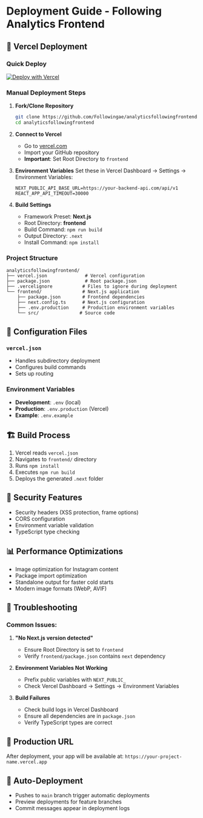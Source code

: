 # Deployment Guide - Following Analytics Frontend

## 🚀 Vercel Deployment

### Quick Deploy
[![Deploy with Vercel](https://vercel.com/button)](https://vercel.com/new/clone?repository-url=https://github.com/Followingae/analyticsfollowingfrontend)

### Manual Deployment Steps

1. **Fork/Clone Repository**
   ```bash
   git clone https://github.com/Followingae/analyticsfollowingfrontend.git
   cd analyticsfollowingfrontend
   ```

2. **Connect to Vercel**
   - Go to [vercel.com](https://vercel.com)
   - Import your GitHub repository
   - **Important**: Set Root Directory to `frontend`

3. **Environment Variables**
   Set these in Vercel Dashboard → Settings → Environment Variables:
   ```
   NEXT_PUBLIC_API_BASE_URL=https://your-backend-api.com/api/v1
   REACT_APP_API_TIMEOUT=30000
   ```

4. **Build Settings**
   - Framework Preset: **Next.js**
   - Root Directory: **frontend**
   - Build Command: `npm run build`
   - Output Directory: `.next`
   - Install Command: `npm install`

### Project Structure
```
analyticsfollowingfrontend/
├── vercel.json              # Vercel configuration
├── package.json             # Root package.json
├── .vercelignore           # Files to ignore during deployment
└── frontend/               # Next.js application
    ├── package.json        # Frontend dependencies
    ├── next.config.ts      # Next.js configuration
    ├── .env.production     # Production environment variables
    └── src/               # Source code
```

## 🔧 Configuration Files

### `vercel.json`
- Handles subdirectory deployment
- Configures build commands
- Sets up routing

### Environment Variables
- **Development**: `.env` (local)
- **Production**: `.env.production` (Vercel)
- **Example**: `.env.example`

## 🏗️ Build Process

1. Vercel reads `vercel.json`
2. Navigates to `frontend/` directory
3. Runs `npm install`
4. Executes `npm run build`
5. Deploys the generated `.next` folder

## 🔐 Security Features

- Security headers (XSS protection, frame options)
- CORS configuration
- Environment variable validation
- TypeScript type checking

## 📊 Performance Optimizations

- Image optimization for Instagram content
- Package import optimization
- Standalone output for faster cold starts
- Modern image formats (WebP, AVIF)

## 🚨 Troubleshooting

### Common Issues:

1. **"No Next.js version detected"**
   - Ensure Root Directory is set to `frontend`
   - Verify `frontend/package.json` contains `next` dependency

2. **Environment Variables Not Working**
   - Prefix public variables with `NEXT_PUBLIC_`
   - Check Vercel Dashboard → Settings → Environment Variables

3. **Build Failures**
   - Check build logs in Vercel Dashboard
   - Ensure all dependencies are in `package.json`
   - Verify TypeScript types are correct

## 📱 Production URL
After deployment, your app will be available at:
`https://your-project-name.vercel.app`

## 🔄 Auto-Deployment
- Pushes to `main` branch trigger automatic deployments
- Preview deployments for feature branches
- Commit messages appear in deployment logs